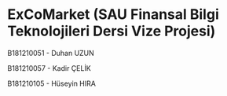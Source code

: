 # ExCoMarket (SAU Finansal Bilgi Teknolojileri Dersi Vize Projesi)
B181210051 - Duhan UZUN

B181210057 - Kadir ÇELİK

B181210105 - Hüseyin HIRA
